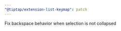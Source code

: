 ```yaml
---
"@tiptap/extension-list-keymap": patch
---
```


Fix backspace behavior when selection is not collapsed
